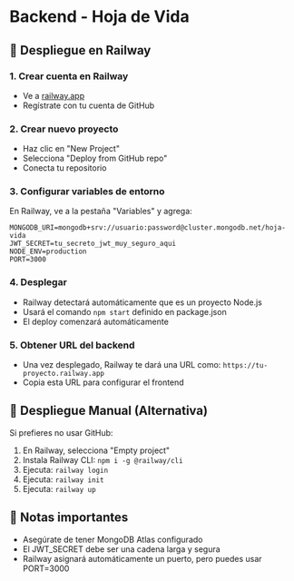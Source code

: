# Backend - Hoja de Vida

## 🚀 Despliegue en Railway

### 1. Crear cuenta en Railway
- Ve a [railway.app](https://railway.app)
- Regístrate con tu cuenta de GitHub

### 2. Crear nuevo proyecto
- Haz clic en "New Project"
- Selecciona "Deploy from GitHub repo"
- Conecta tu repositorio

### 3. Configurar variables de entorno
En Railway, ve a la pestaña "Variables" y agrega:

```
MONGODB_URI=mongodb+srv://usuario:password@cluster.mongodb.net/hoja-vida
JWT_SECRET=tu_secreto_jwt_muy_seguro_aqui
NODE_ENV=production
PORT=3000
```

### 4. Desplegar
- Railway detectará automáticamente que es un proyecto Node.js
- Usará el comando `npm start` definido en package.json
- El deploy comenzará automáticamente

### 5. Obtener URL del backend
- Una vez desplegado, Railway te dará una URL como: `https://tu-proyecto.railway.app`
- Copia esta URL para configurar el frontend

## 🔧 Despliegue Manual (Alternativa)

Si prefieres no usar GitHub:

1. En Railway, selecciona "Empty project"
2. Instala Railway CLI: `npm i -g @railway/cli`
3. Ejecuta: `railway login`
4. Ejecuta: `railway init`
5. Ejecuta: `railway up`

## 📝 Notas importantes

- Asegúrate de tener MongoDB Atlas configurado
- El JWT_SECRET debe ser una cadena larga y segura
- Railway asignará automáticamente un puerto, pero puedes usar PORT=3000
